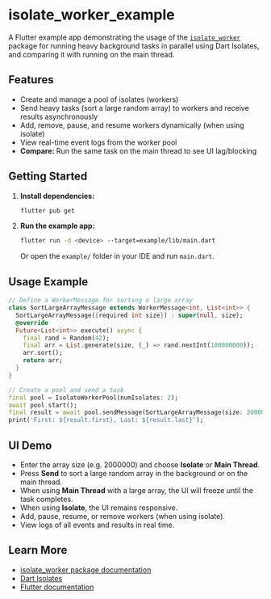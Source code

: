 # isolate_worker_example

A Flutter example app demonstrating the usage of the [`isolate_worker`](../README.md) package for running heavy background tasks in parallel using Dart Isolates, and comparing it with running on the main thread.

## Features

- Create and manage a pool of isolates (workers)
- Send heavy tasks (sort a large random array) to workers and receive results asynchronously
- Add, remove, pause, and resume workers dynamically (when using isolate)
- View real-time event logs from the worker pool
- **Compare:** Run the same task on the main thread to see UI lag/blocking

## Getting Started

1. **Install dependencies:**

   ```sh
   flutter pub get
   ```

2. **Run the example app:**

   ```sh
   flutter run -d <device> --target=example/lib/main.dart
   ```

   Or open the `example/` folder in your IDE and run `main.dart`.

## Usage Example

```dart
// Define a WorkerMessage for sorting a large array
class SortLargeArrayMessage extends WorkerMessage<int, List<int>> {
  SortLargeArrayMessage({required int size}) : super(null, size);
  @override
  Future<List<int>> execute() async {
    final rand = Random(42);
    final arr = List.generate(size, (_) => rand.nextInt(100000000));
    arr.sort();
    return arr;
  }
}

// Create a pool and send a task
final pool = IsolateWorkerPool(numIsolates: 2);
await pool.start();
final result = await pool.sendMessage(SortLargeArrayMessage(size: 2000000));
print('First: ${result.first}, Last: ${result.last}');
```

## UI Demo

- Enter the array size (e.g. 2000000) and choose **Isolate** or **Main Thread**.
- Press **Send** to sort a large random array in the background or on the main thread.
- When using **Main Thread** with a large array, the UI will freeze until the task completes.
- When using **Isolate**, the UI remains responsive.
- Add, pause, resume, or remove workers (when using isolate).
- View logs of all events and results in real time.

## Learn More

- [isolate_worker package documentation](../README.md)
- [Dart Isolates](https://dart.dev/guides/libraries/concurrency)
- [Flutter documentation](https://docs.flutter.dev/)
